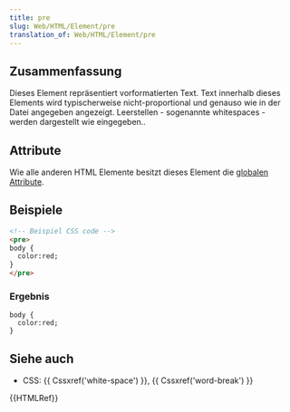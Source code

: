 ```yaml
---
title: pre
slug: Web/HTML/Element/pre
translation_of: Web/HTML/Element/pre
---
```

## Zusammenfassung

Dieses Element repräsentiert vorformatierten Text. Text innerhalb dieses Elements wird typischerweise nicht-proportional und genauso wie in der Datei angegeben angezeigt. Leerstellen - sogenannte whitespaces - werden dargestellt wie eingegeben..

## Attribute

Wie alle anderen HTML Elemente besitzt dieses Element die [globalen Attribute](/en/HTML/Global_attributes).

## Beispiele

```html
<!-- Beispiel CSS code -->
<pre>
body {
  color:red;
}
</pre>
```

### Ergebnis

    body {
      color:red;
    }

## Siehe auch

- CSS: {{ Cssxref('white-space') }}, {{ Cssxref('word-break') }}

{{HTMLRef}}

